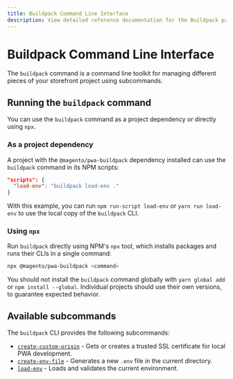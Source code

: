 ```yaml
---
title: Buildpack Command Line Interface
description: View detailed reference documentation for the Buildpack package CLI of the PWA Studio framework.
---
```


# Buildpack Command Line Interface

The `buildpack` command is a command line toolkit for managing different pieces of your storefront project using subcommands.

## Running the `buildpack` command

You can use the `buildpack` command as a project dependency or directly using `npx`.

### As a project dependency

A project with the `@magento/pwa-buildpack` dependency installed can use the `buildpack` command in its NPM scripts:

```json
"scripts": {
  "load-env": "buildpack load-env ."
}
```

With this example, you can run `npm run-script load-env` or `yarn run load-env` to use the local copy of the `buildpack` CLI.

### Using `npx`

Run `buildpack` directly using NPM's `npx` tool, which installs packages and runs their CLIs in a single command:

```sh
npx @magento/pwa-buildpack <command>
```

<InlineAlert variant="warning" slots="text"/>

You should not install the `buildpack` command globally with `yarn global add` or `npm install --global`.
Individual projects should use their own versions, to guarantee expected behavior.

## Available subcommands

The `buildpack` CLI provides the following subcommands:

- [`create-custom-origin`][] - Gets or creates a trusted SSL certificate for local PWA development.
- [`create-env-file`][] - Generates a new `.env` file in the current directory.
- [`load-env`][] - Loads and validates the current environment.

[`create-custom-origin`]: create-custom-origin/
[`create-env-file`]: create-environment-file/
[`load-env`]: load-environment-file/
